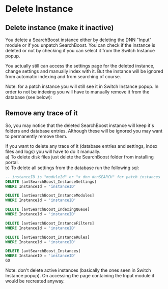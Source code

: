# Delete Instance


## Delete instance (make it inactive)

You delete a SearchBoost instance either by deleting the DNN "Input" module or if you unpatch SearchBoost. You can check if the instance is deleted or not by checking if you can select it from the Switch Instance popup.

You actually still can access the settings page for the deleted instance, change settings and manually index with it. But the instance will be ignored from automatic indexing and from searching of course.

Note: for a patch instance you will still see it in Switch Instance popup. In order to not be indexing you will have to manually remove it from the database (see below):

## Remove any trace of it

So, you may notice that the deleted SearchBoost instance will keep it's folders and database entries. Although these will be ignored you may want to permanently remove them.

If you want to delete any trace of it (database entries and settings, index files and logs) you will have to do it manually.  
a) To delete disk files just delete the SearchBoost folder from installing portal.  
b) To delete all settings from the database run the following sql:

```sql
-- instanceID is "moduleId" or "x_dnn_dnnSEARCH" for patch instances
DELETE [avtSearchBoost_InstanceSettings]
WHERE InstanceId = 'instanceID'

DELETE [avtSearchBoost_InstanceModules]
WHERE InstanceId = 'instanceID'

DELETE [avtSearchBoost_IndexingQueue]
WHERE InstanceId = 'instanceID'

DELETE [avtSearchBoost_InstanceFilters]
WHERE InstanceId = 'instanceID'

DELETE [avtSearchBoost_InstanceRules]
WHERE InstanceId = 'instanceID'

DELETE [avtSearchBoost_Instances]
WHERE InstanceID = 'instanceID'
GO
```

Note: don't delete active instances (basically the ones seen in Switch Instance popup). On accessing the page containing the Input module it would be recreated anyway.